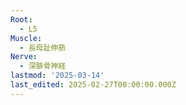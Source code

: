 ```yaml
---
Root:
  - L5
Muscle:
  - 長母趾伸筋
Nerve:
  - 深腓骨神経
lastmod: '2025-03-14'
last_edited: 2025-02-27T00:00:00.000Z
---
```



